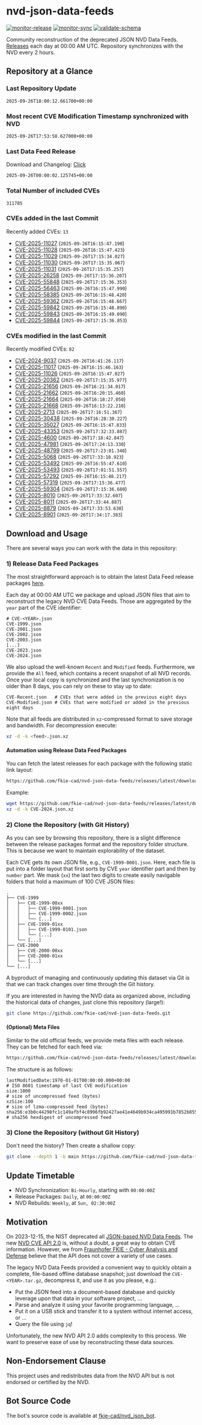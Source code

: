 # nvd-json-data-feeds

[![monitor-release](https://github.com/fkie-cad/nvd-json-data-feeds/actions/workflows/monitor_release.yml/badge.svg)](https://github.com/fkie-cad/nvd-json-data-feeds/actions/workflows/monitor_release.yml)
[![monitor-sync](https://github.com/fkie-cad/nvd-json-data-feeds/actions/workflows/monitor_sync.yml/badge.svg)](https://github.com/fkie-cad/nvd-json-data-feeds/actions/workflows/monitor_sync.yml)
[![validate-schema](https://github.com/fkie-cad/nvd-json-data-feeds/actions/workflows/validate_schema.yml/badge.svg)](https://github.com/fkie-cad/nvd-json-data-feeds/actions/workflows/validate_schema.yml)

Community reconstruction of the deprecated JSON NVD Data Feeds.
[Releases](https://github.com/fkie-cad/nvd-json-data-feeds/releases/latest) each day at 00:00 AM UTC.
Repository synchronizes with the NVD every 2 hours.

## Repository at a Glance

### Last Repository Update

```plain
2025-09-26T18:00:12.661700+00:00
```

### Most recent CVE Modification Timestamp synchronized with NVD

```plain
2025-09-26T17:53:58.627000+00:00
```

### Last Data Feed Release

Download and Changelog: [Click](https://github.com/fkie-cad/nvd-json-data-feeds/releases/latest)

```plain
2025-09-26T00:00:02.125745+00:00
```

### Total Number of included CVEs

```plain
311785
```

### CVEs added in the last Commit

Recently added CVEs: `13`

- [CVE-2025-11027](CVE-2025/CVE-2025-110xx/CVE-2025-11027.json) (`2025-09-26T16:15:47.190`)
- [CVE-2025-11028](CVE-2025/CVE-2025-110xx/CVE-2025-11028.json) (`2025-09-26T16:15:47.423`)
- [CVE-2025-11029](CVE-2025/CVE-2025-110xx/CVE-2025-11029.json) (`2025-09-26T17:15:34.027`)
- [CVE-2025-11030](CVE-2025/CVE-2025-110xx/CVE-2025-11030.json) (`2025-09-26T17:15:35.067`)
- [CVE-2025-11031](CVE-2025/CVE-2025-110xx/CVE-2025-11031.json) (`2025-09-26T17:15:35.257`)
- [CVE-2025-26258](CVE-2025/CVE-2025-262xx/CVE-2025-26258.json) (`2025-09-26T17:15:36.207`)
- [CVE-2025-55848](CVE-2025/CVE-2025-558xx/CVE-2025-55848.json) (`2025-09-26T17:15:36.353`)
- [CVE-2025-56463](CVE-2025/CVE-2025-564xx/CVE-2025-56463.json) (`2025-09-26T16:15:47.990`)
- [CVE-2025-58385](CVE-2025/CVE-2025-583xx/CVE-2025-58385.json) (`2025-09-26T16:15:48.420`)
- [CVE-2025-59362](CVE-2025/CVE-2025-593xx/CVE-2025-59362.json) (`2025-09-26T16:15:48.667`)
- [CVE-2025-59842](CVE-2025/CVE-2025-598xx/CVE-2025-59842.json) (`2025-09-26T16:15:48.890`)
- [CVE-2025-59843](CVE-2025/CVE-2025-598xx/CVE-2025-59843.json) (`2025-09-26T16:15:49.090`)
- [CVE-2025-59844](CVE-2025/CVE-2025-598xx/CVE-2025-59844.json) (`2025-09-26T17:15:36.853`)


### CVEs modified in the last Commit

Recently modified CVEs: `82`

- [CVE-2024-9037](CVE-2024/CVE-2024-90xx/CVE-2024-9037.json) (`2025-09-26T16:41:26.117`)
- [CVE-2025-11017](CVE-2025/CVE-2025-110xx/CVE-2025-11017.json) (`2025-09-26T16:15:46.163`)
- [CVE-2025-11026](CVE-2025/CVE-2025-110xx/CVE-2025-11026.json) (`2025-09-26T16:15:47.027`)
- [CVE-2025-20362](CVE-2025/CVE-2025-203xx/CVE-2025-20362.json) (`2025-09-26T17:15:35.977`)
- [CVE-2025-21656](CVE-2025/CVE-2025-216xx/CVE-2025-21656.json) (`2025-09-26T16:21:34.017`)
- [CVE-2025-21662](CVE-2025/CVE-2025-216xx/CVE-2025-21662.json) (`2025-09-26T16:20:15.460`)
- [CVE-2025-21664](CVE-2025/CVE-2025-216xx/CVE-2025-21664.json) (`2025-09-26T16:18:27.050`)
- [CVE-2025-21668](CVE-2025/CVE-2025-216xx/CVE-2025-21668.json) (`2025-09-26T16:13:22.210`)
- [CVE-2025-2713](CVE-2025/CVE-2025-27xx/CVE-2025-2713.json) (`2025-09-26T17:16:51.367`)
- [CVE-2025-30438](CVE-2025/CVE-2025-304xx/CVE-2025-30438.json) (`2025-09-26T16:28:30.227`)
- [CVE-2025-35027](CVE-2025/CVE-2025-350xx/CVE-2025-35027.json) (`2025-09-26T16:15:47.833`)
- [CVE-2025-43353](CVE-2025/CVE-2025-433xx/CVE-2025-43353.json) (`2025-09-26T17:32:33.887`)
- [CVE-2025-4600](CVE-2025/CVE-2025-46xx/CVE-2025-4600.json) (`2025-09-26T17:18:42.847`)
- [CVE-2025-47981](CVE-2025/CVE-2025-479xx/CVE-2025-47981.json) (`2025-09-26T17:24:13.330`)
- [CVE-2025-48799](CVE-2025/CVE-2025-487xx/CVE-2025-48799.json) (`2025-09-26T17:23:01.340`)
- [CVE-2025-5068](CVE-2025/CVE-2025-50xx/CVE-2025-5068.json) (`2025-09-26T17:33:18.923`)
- [CVE-2025-53492](CVE-2025/CVE-2025-534xx/CVE-2025-53492.json) (`2025-09-26T16:55:47.610`)
- [CVE-2025-53493](CVE-2025/CVE-2025-534xx/CVE-2025-53493.json) (`2025-09-26T17:01:51.557`)
- [CVE-2025-57292](CVE-2025/CVE-2025-572xx/CVE-2025-57292.json) (`2025-09-26T16:15:48.217`)
- [CVE-2025-57319](CVE-2025/CVE-2025-573xx/CVE-2025-57319.json) (`2025-09-26T17:15:36.477`)
- [CVE-2025-59304](CVE-2025/CVE-2025-593xx/CVE-2025-59304.json) (`2025-09-26T17:15:36.680`)
- [CVE-2025-8010](CVE-2025/CVE-2025-80xx/CVE-2025-8010.json) (`2025-09-26T17:33:32.607`)
- [CVE-2025-8011](CVE-2025/CVE-2025-80xx/CVE-2025-8011.json) (`2025-09-26T17:33:44.887`)
- [CVE-2025-8879](CVE-2025/CVE-2025-88xx/CVE-2025-8879.json) (`2025-09-26T17:33:53.630`)
- [CVE-2025-8901](CVE-2025/CVE-2025-89xx/CVE-2025-8901.json) (`2025-09-26T17:34:17.383`)


## Download and Usage

There are several ways you can work with the data in this repository:

### 1) Release Data Feed Packages

The most straightforward approach is to obtain the latest Data Feed release packages [here](https://github.com/fkie-cad/nvd-json-data-feeds/releases/latest).

Each day at 00:00 AM UTC we package and upload JSON files that aim to reconstruct the legacy NVD CVE Data Feeds.
Those are aggregated by the `year` part of the CVE identifier:

```
# CVE-<YEAR>.json
CVE-1999.json
CVE-2001.json
CVE-2002.json
CVE-2003.json
[...]
CVE-2023.json
CVE-2024.json
```

We also upload the well-known `Recent` and `Modified` feeds.
Furthermore, we provide the `All` feed, which contains a recent snapshot of all NVD records.
Once your local copy is synchronized and the last synchronization is no older than 8 days, you can rely on these to stay up to date:

```plain
CVE-Recent.json   # CVEs that were added in the previous eight days
CVE-Modified.json # CVEs that were modified or added in the previous eight days
```

Note that all feeds are distributed in `xz`-compressed format to save storage and bandwidth.
For decompression execute:

```sh
xz -d -k <feed>.json.xz
```

#### Automation using Release Data Feed Packages

You can fetch the latest releases for each package with the following static link layout:

```sh
https://github.com/fkie-cad/nvd-json-data-feeds/releases/latest/download/CVE-<YEAR>.json.xz
```

Example:

```sh
wget https://github.com/fkie-cad/nvd-json-data-feeds/releases/latest/download/CVE-2024.json.xz
xz -d -k CVE-2024.json.xz
```

### 2) Clone the Repository (with Git History)

As you can see by browsing this repository, there is a slight difference between the release packages format and the repository folder structure.
This is because we want to maintain explorability of the dataset.

Each CVE gets its own JSON file, e.g., `CVE-1999-0001.json`.
Here, each file is put into a folder layout that first sorts by CVE `year` identifier part and then by `number` part.
We mask (`xx`) the last two digits to create easily navigable folders that hold a maximum of 100 CVE JSON files:

```plain
.
├── CVE-1999
│   ├── CVE-1999-00xx
│   │   ├── CVE-1999-0001.json
│   │   ├── CVE-1999-0002.json
│   │   └── [...]
│   ├── CVE-1999-01xx
│   │   ├── CVE-1999-0101.json
│   │   └── [...]
│   └── [...]
├── CVE-2000
│   ├── CVE-2000-00xx
│   ├── CVE-2000-01xx
│   └── [...]
└── [...]
```

A byproduct of managing and continuously updating this dataset via Git is that we can track changes over time through the Git history.

If you are interested in having the NVD data as organized above, including the historical data of changes, just clone this repository (large!):

```sh
git clone https://github.com/fkie-cad/nvd-json-data-feeds.git
```

#### (Optional) Meta Files

Similar to the old official feeds, we provide meta files with each release. They can be fetched for each feed via:

```sh
https://github.com/fkie-cad/nvd-json-data-feeds/releases/latest/download/CVE-<YEAR>.meta
```

The structure is as follows:

```plain
lastModifiedDate:1970-01-01T00:00:00.000+00:00                          # ISO 8601 timestamp of last CVE modification
size:1000                                                               # size of uncompressed feed (bytes)
xzSize:100                                                              # size of lzma-compressed feed (bytes)
sha256:e3b0c44298fc1c149afbf4c8996fb92427ae41e4649b934ca495991b7852b855 # sha256 hexdigest of uncompressed feed
```

### 3) Clone the Repository (without Git History)

Don't need the history? Then create a shallow copy:

```sh
git clone --depth 1 -b main https://github.com/fkie-cad/nvd-json-data-feeds.git
```


## Update Timetable

* NVD Synchronization: `Bi-Hourly`, starting with `00:00:00Z`
* Release Packages: `Daily`, at `00:00:00Z`
* NVD Rebuilds: `Weekly`, at `Sun, 02:30:00Z`


## Motivation

On 2023-12-15, the NIST deprecated all [JSON-based NVD Data Feeds](https://nvd.nist.gov/vuln/data-feeds#divRetirementBanner-1).
The new [NVD CVE API 2.0](https://nvd.nist.gov/developers/vulnerabilities) is, without a doubt, a great way to obtain CVE information.
However, we from [Fraunhofer FKIE - Cyber Analysis and Defense](https://www.fkie.fraunhofer.de/en/departments/cad.html) believe that the API does not cover a variety of use cases.

The legacy NVD Data Feeds provided a convenient way to quickly obtain a complete, file-based offline database snapshot; just download the `CVE-<YEAR>.tar.gz`, decompress it, and use it as you please, e.g.:

- Put the JSON feed into a document-based database and quickly leverage upon that data in your software project, ...
- Parse and analyze it using your favorite programming language, ...
- Put it on a USB stick and transfer it to a system without internet access, or ...
- Query the file using `jq`!

Unfortunately, the new NVD API 2.0 adds complexity to this process.
We want to preserve ease of use by reconstructing these data sources.

## Non-Endorsement Clause

This project uses and redistributes data from the NVD API but is not endorsed or certified by the NVD.

## Bot Source Code

The bot's source code is available at [fkie-cad/nvd\_json\_bot](https://github.com/fkie-cad/nvd_json_bot).